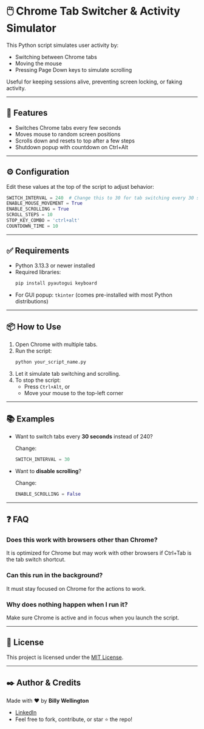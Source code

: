 
# 🖱️ Chrome Tab Switcher & Activity Simulator

This Python script simulates user activity by:
- Switching between Chrome tabs
- Moving the mouse
- Pressing Page Down keys to simulate scrolling

Useful for keeping sessions alive, preventing screen locking, or faking activity.

---

## 🚀 Features

- Switches Chrome tabs every few seconds
- Moves mouse to random screen positions
- Scrolls down and resets to top after a few steps
- Shutdown popup with countdown on Ctrl+Alt
---

## ⚙️ Configuration

Edit these values at the top of the script to adjust behavior:

```python
SWITCH_INTERVAL = 240  # Change this to 30 for tab switching every 30 seconds
ENABLE_MOUSE_MOVEMENT = True
ENABLE_SCROLLING = True
SCROLL_STEPS = 10
STOP_KEY_COMBO = 'ctrl+alt'
COUNTDOWN_TIME = 10
```

---

## ✅ Requirements

- Python 3.13.3 or newer installed
- Required libraries:
  ```bash
  pip install pyautogui keyboard
  ```
- For GUI popup: `tkinter` (comes pre-installed with most Python distributions)

---

## 📦 How to Use

1. Open Chrome with multiple tabs.
2. Run the script:
   ```bash
   python your_script_name.py
   ```
3. Let it simulate tab switching and scrolling.
4. To stop the script:
   - Press `Ctrl+Alt`, or
   - Move your mouse to the top-left corner

---

## 📚 Examples

- Want to switch tabs every **30 seconds** instead of 240?

  Change:
  ```python
  SWITCH_INTERVAL = 30
  ```

- Want to **disable scrolling**?

  Change:
  ```python
  ENABLE_SCROLLING = False
  ```

---

## ❓ FAQ

### Does this work with browsers other than Chrome?
It is optimized for Chrome but may work with other browsers if Ctrl+Tab is the tab switch shortcut.

### Can this run in the background?
It must stay focused on Chrome for the actions to work.

### Why does nothing happen when I run it?
Make sure Chrome is active and in focus when you launch the script.

---

## 🪪 License

This project is licensed under the [MIT License](LICENSE).

---

## ✒️ Author & Credits

Made with ❤️ by **Billy Wellington**

- [LinkedIn](https://www.linkedin.com/in/billywellington/)
- Feel free to fork, contribute, or star ⭐ the repo!


